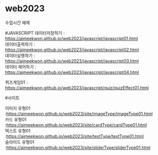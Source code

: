 # web2023
수업시간 예제

#JAVASCRIPT
데이터저장하기 : https://aimeekwon.github.io/web2023/javascript/javascript01.html   
데이터출력하기 : https://aimeekwon.github.io/web2023/javascript/javascript02.html   
데이터실행하기 : https://aimeekwon.github.io/web2023/javascript/javascript03.html   
데이터 제어하기 : https://aimeekwon.github.io/web2023/javascript/javascript04.html   


퀴즈게임01 : https://aimeekwon.github.io/web2023/javascript/quiz/quizEffect01.html   


#사이트

이미지 유형01 :https://aimeekwon.github.io/web2023/site/imageType/imageType01.html   
카드 유형01 :https://aimeekwon.github.io/web2023/site/cardType/cardType01.html   
텍스트 유형01 :https://aimeekwon.github.io/web2023/site/textType/textType01.html   
슬라이드 유형01 :https://aimeekwon.github.io/web2023/site/sliderType/sliderType01.html   


